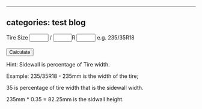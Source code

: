 ---
categories: test blog
------

<style>
#TireW, #SWP, #wheelsize {
	width: 50px;
}
</style>

<div>
<label>Tire Size</label>
<input type="number" id="TireW"></input> <text>/</text>
<input type="number" id="SWP"></input><text>R</text>
<input type="number" id="wheelsize"></input> <text>e.g. 235/35R18</text>
<br><br>
<button onClick="Calculate()">Calculate</button>
<text id="results"></text>
<p>Hint: Sidewall is percentage of Tire width.</p>
<p>Example: 235/35R18 - 235mm is the width of the tire;</p>
<p>35 is percentage of tire width that is the sidewall width.</p>
<p>235mm * 0.35 = 82.25mm is the sidwall height.</p>

</div>
<script>
function Calculate() {
var TireW = document.getElementById("TireW").value;
var SWP = document.getElementById("SWP").value;
var wheelsize = document.getElementById("wheelsize").value;
var mm = 25.4

var sidewall = (TireW * (SWP / 100));
var results = (sidewall * 2) + (wheelsize * mm);
document.getElementById("results").innerHTML = results;
}
</script>
